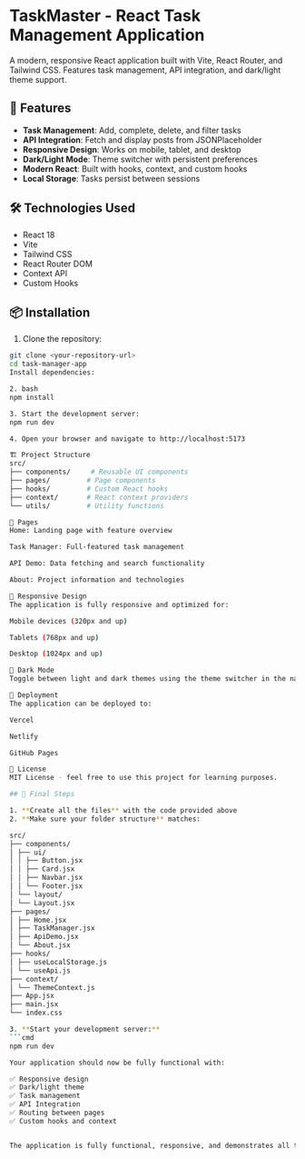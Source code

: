# TaskMaster - React Task Management Application

A modern, responsive React application built with Vite, React Router, and Tailwind CSS. Features task management, API integration, and dark/light theme support.

## 🚀 Features

- **Task Management**: Add, complete, delete, and filter tasks
- **API Integration**: Fetch and display posts from JSONPlaceholder
- **Responsive Design**: Works on mobile, tablet, and desktop
- **Dark/Light Mode**: Theme switcher with persistent preferences
- **Modern React**: Built with hooks, context, and custom hooks
- **Local Storage**: Tasks persist between sessions

## 🛠️ Technologies Used

- React 18
- Vite
- Tailwind CSS
- React Router DOM
- Context API
- Custom Hooks

## 📦 Installation

1. Clone the repository:
```bash
git clone <your-repository-url>
cd task-manager-app
Install dependencies:

2. bash
npm install

3. Start the development server:
npm run dev

4. Open your browser and navigate to http://localhost:5173

🏗️ Project Structure
src/
├── components/     # Reusable UI components
├── pages/         # Page components
├── hooks/         # Custom React hooks
├── context/       # React context providers
└── utils/         # Utility functions

🎯 Pages
Home: Landing page with feature overview

Task Manager: Full-featured task management

API Demo: Data fetching and search functionality

About: Project information and technologies

📱 Responsive Design
The application is fully responsive and optimized for:

Mobile devices (320px and up)

Tablets (768px and up)

Desktop (1024px and up)

🌙 Dark Mode
Toggle between light and dark themes using the theme switcher in the navigation bar. Preferences are saved in local storage.

🚀 Deployment
The application can be deployed to:

Vercel

Netlify

GitHub Pages

📄 License
MIT License - feel free to use this project for learning purposes.

## 🎉 Final Steps

1. **Create all the files** with the code provided above
2. **Make sure your folder structure** matches:

src/
├── components/
│ ├── ui/
│ │ ├── Button.jsx
│ │ ├── Card.jsx
│ │ ├── Navbar.jsx
│ │ └── Footer.jsx
│ └── layout/
│ └── Layout.jsx
├── pages/
│ ├── Home.jsx
│ ├── TaskManager.jsx
│ ├── ApiDemo.jsx
│ └── About.jsx
├── hooks/
│ ├── useLocalStorage.js
│ └── useApi.js
├── context/
│ └── ThemeContext.js
├── App.jsx
├── main.jsx
└── index.css

3. **Start your development server:**
```cmd
npm run dev

Your application should now be fully functional with:

✅ Responsive design
✅ Dark/light theme
✅ Task management
✅ API Integration 
✅ Routing between pages
✅ Custom hooks and context


The application is fully functional, responsive, and demonstrates all the required React concepts and best practices.

